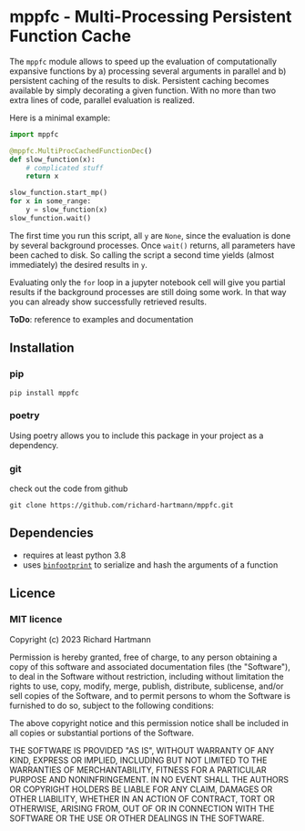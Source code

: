 # mppfc - Multi-Processing Persistent Function Cache

The `mppfc` module allows to speed up the evaluation of computationally 
expansive functions by 
a) processing several arguments in parallel and 
b) persistent caching of the results to disk.
Persistent caching becomes available by simply decorating a given function.
With no more than two extra lines of code, parallel evaluation is realized.

Here is a minimal example:

```python
import mppfc

@mppfc.MultiProcCachedFunctionDec()
def slow_function(x):
    # complicated stuff
    return x

slow_function.start_mp()
for x in some_range:
    y = slow_function(x)
slow_function.wait()
```
The first time you run this script, all `y` are `None`, since the evaluation 
is done by several background processes.
Once `wait()` returns, all parameters have been cached to disk.
So calling the script a second time yields (almost immediately) the
desired results in `y`.

Evaluating only the `for` loop in a jupyter notebook cell will give
you partial results if the background processes are still doing some work.
In that way you can already show successfully retrieved results.

**ToDo**: reference to examples and documentation 

## Installation

### pip

    pip install mppfc

### poetry

Using poetry allows you to include this package in your project as a dependency.

### git

check out the code from github

    git clone https://github.com/richard-hartmann/mppfc.git

## Dependencies

 - requires at least python 3.8
 - uses [`binfootprint`](https://github.com/richard-hartmann/binfootprint) 
   to serialize and hash the arguments of a function 

## Licence

### MIT licence
Copyright (c) 2023 Richard Hartmann

Permission is hereby granted, free of charge, to any person obtaining a copy
of this software and associated documentation files (the "Software"), to deal
in the Software without restriction, including without limitation the rights
to use, copy, modify, merge, publish, distribute, sublicense, and/or sell
copies of the Software, and to permit persons to whom the Software is
furnished to do so, subject to the following conditions:

The above copyright notice and this permission notice shall be included in all
copies or substantial portions of the Software.

THE SOFTWARE IS PROVIDED "AS IS", WITHOUT WARRANTY OF ANY KIND, EXPRESS OR
IMPLIED, INCLUDING BUT NOT LIMITED TO THE WARRANTIES OF MERCHANTABILITY,
FITNESS FOR A PARTICULAR PURPOSE AND NONINFRINGEMENT. IN NO EVENT SHALL THE
AUTHORS OR COPYRIGHT HOLDERS BE LIABLE FOR ANY CLAIM, DAMAGES OR OTHER
LIABILITY, WHETHER IN AN ACTION OF CONTRACT, TORT OR OTHERWISE, ARISING FROM,
OUT OF OR IN CONNECTION WITH THE SOFTWARE OR THE USE OR OTHER DEALINGS IN THE
SOFTWARE.



